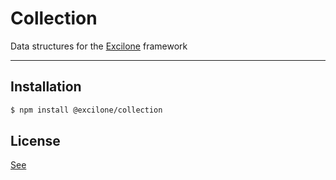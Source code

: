 # Collection

Data structures for the [Excilone](https://github.com/excilone) framework

---

## Installation

```sh
$ npm install @excilone/collection
```

## License

[See](./LICENSE)
